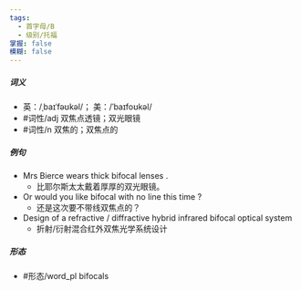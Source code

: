 ```yaml
---
tags:
  - 首字母/B
  - 级别/托福
掌握: false
模糊: false
---
```

##### 词义
- 英：/ˌbaɪˈfəʊkəl/； 美：/ˈbaɪfoʊkəl/
- #词性/adj  双焦点透镜；双光眼镜
- #词性/n  双焦的；双焦点的
##### 例句
- Mrs Bierce wears thick bifocal lenses .
	- 比耶尔斯太太戴着厚厚的双光眼镜。
- Or would you like bifocal with no line this time ?
	- 还是这次要不带线双焦点的？
- Design of a refractive \/ diffractive hybrid infrared bifocal optical system
	- 折射\/衍射混合红外双焦光学系统设计
##### 形态
- #形态/word_pl bifocals
